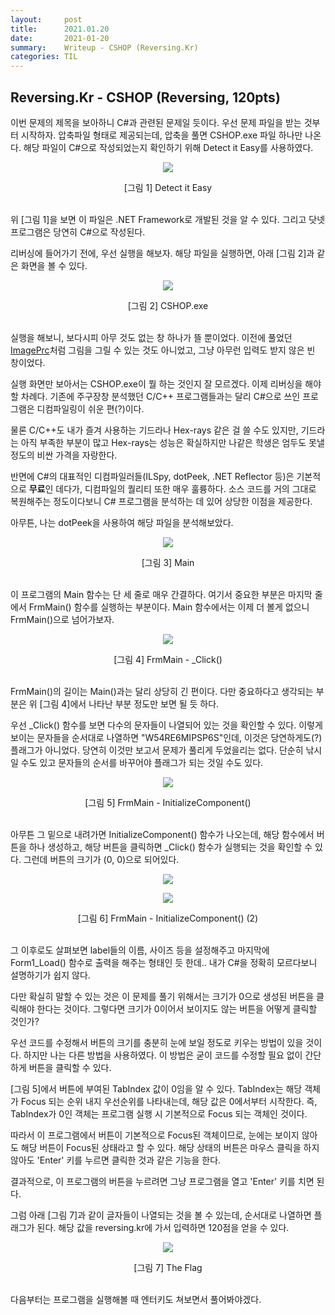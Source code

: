 ```yaml
---
layout:     post
title:      2021.01.20
date:       2021-01-20
summary:	Writeup - CSHOP (Reversing.Kr)
categories: TIL
---
```


## Reversing.Kr - CSHOP (Reversing, 120pts)

이번 문제의 제목을 보아하니 C#과 관련된 문제일 듯이다.
우선 문제 파일을 받는 것부터 시작하자. 압축파일 형태로 제공되는데, 압축을 풀면 CSHOP.exe 파일 하나만 나온다.
해당 파일이 C#으로 작성되었는지 확인하기 위해 Detect it Easy를 사용하였다.

<p align="center"><img src="https://user-images.githubusercontent.com/75083364/105133199-a97c0580-5b2f-11eb-8971-3d25257a8ae7.png"></p>
<center>[그림 1] Detect it Easy</center><br>

위 [그림 1]을 보면 이 파일은 .NET Framework로 개발된 것을 알 수 있다.
그리고 닷넷 프로그램은 당연히 C#으로 작성된다.

리버싱에 들어가기 전에, 우선 실행을 해보자. 해당 파일을 실행하면, 아래 [그림 2]과 같은 화면을 볼 수 있다.

<p align="center"><img src="https://user-images.githubusercontent.com/75083364/105133202-aaad3280-5b2f-11eb-97b6-88c02efe2467.png"></p>
<center>[그림 2] CSHOP.exe</center><br>

실행을 해보니, 보다시피 아무 것도 없는 창 하나가 뜰 뿐이었다. 이전에 풀었던 [ImagePrc](https://jiubee.github.io/til/2021/01/16/TIL)처럼 그림을 그릴 수 있는 것도 아니었고, 그냥 아무런 입력도 받지 않은 빈 창이었다.

실행 화면만 보아서는 CSHOP.exe이 뭘 하는 것인지 잘 모르겠다. 이제 리버싱을 해야 할 차례다.
기존에 주구장창 분석했던 C/C++ 프로그램들과는 달리 C#으로 쓰인 프로그램은 디컴파일링이 쉬운 편(?)이다.

물론 C/C++도 내가 즐겨 사용하는 기드라나 Hex-rays 같은 걸 쓸 수도 있지만, 기드라는 아직 부족한 부분이 많고 Hex-rays는 성능은 확실하지만 나같은 학생은 엄두도 못낼 정도의 비싼 가격을 자랑한다.

반면에 C#의 대표적인 디컴파일러들(ILSpy, dotPeek, .NET Reflector 등)은 기본적으로 **무료**인 데다가, 디컴파일의 퀄리티 또한 매우 훌륭하다. 소스 코드를 거의 그대로 복원해주는 정도이다보니 C# 프로그램을 분석하는 데 있어 상당한 이점을 제공한다.

아무튼, 나는 dotPeek을 사용하여 해당 파일을 분석해보았다.

<p align="center"><img src="https://user-images.githubusercontent.com/75083364/105133203-ab45c900-5b2f-11eb-9404-d53c6d998479.png"></p>
<center>[그림 3] Main</center><br>

이 프로그램의 Main 함수는 단 세 줄로 매우 간결하다. 여기서 중요한 부분은 마지막 줄에서 FrmMain() 함수를 실행하는 부분이다.
Main 함수에서는 이제 더 볼게 없으니 FrmMain()으로 넘어가보자.

<p align="center"><img src="https://user-images.githubusercontent.com/75083364/105133204-ab45c900-5b2f-11eb-9009-b068f8c74314.png"></p>
<center>[그림 4] FrmMain - _Click()</center><br>

FrmMain()의 길이는 Main()과는 달리 상당히 긴 편이다. 다만 중요하다고 생각되는 부분은 위 [그림 4]에서 나타난 부분 정도만 보면 될 듯 하다.

우선 _Click() 함수를 보면 다수의 문자들이 나열되어 있는 것을 확인할 수 있다. 이렇게 보이는 문자들을 순서대로 나열하면 "W54RE6MIPSP6S"인데, 이것은 당연하게도(?) 플래그가 아니었다. 당연히 이것만 보고서 문제가 풀리게 두었을리는 없다. 단순히 낚시일 수도 있고 문자들의 순서를 바꾸어야 플래그가 되는 것일 수도 있다.

<p align="center"><img src="https://user-images.githubusercontent.com/75083364/105133206-abde5f80-5b2f-11eb-9633-8ae7ad6a6a5a.png"></p>
<center>[그림 5] FrmMain - InitializeComponent()</center><br>

아무튼 그 밑으로 내려가면 InitializeComponent() 함수가 나오는데, 해당 함수에서 버튼을 하나 생성하고, 해당 버튼을 클릭하면 _Click() 함수가 실행되는 것을 확인할 수 있다. 그런데 버튼의 크기가 (0, 0)으로 되어있다.

<p align="center"><img src="https://user-images.githubusercontent.com/75083364/105133207-abde5f80-5b2f-11eb-9df8-75688a43d655.png"></p>
<p align="center"><img src="https://user-images.githubusercontent.com/75083364/105133208-ac76f600-5b2f-11eb-9eae-e4cdb0b6a18f.png"></p>
<center>[그림 6] FrmMain - InitializeComponent() (2)</center><br>

그 이후로도 살펴보면 label들의 이름, 사이즈 등을 설정해주고 마지막에 Form1_Load() 함수로 출력을 해주는 형태인 듯 한데.. 내가 C#을 정확히 모르다보니 설명하기가 쉽지 않다.

다만 확실히 말할 수 있는 것은 이 문제를 풀기 위해서는 크기가 0으로 생성된 버튼을 클릭해야 한다는 것이다.
그렇다면 크기가 0이어서 보이지도 않는 버튼을 어떻게 클릭할 것인가?

우선 코드를 수정해서 버튼의 크기를 충분히 눈에 보일 정도로 키우는 방법이 있을 것이다. 하지만 나는 다른 방법을 사용하였다.
이 방법은 굳이 코드를 수정할 필요 없이 간단하게 버튼을 클릭할 수 있다.

[그림 5]에서 버튼에 부여된 TabIndex 값이 0임을 알 수 있다. TabIndex는 해당 객체가 Focus 되는 순위 내지 우선순위를 나타내는데, 해당 값은 0에서부터 시작한다. 즉, TabIndex가 0인 객체는 프로그램 실행 시 기본적으로 Focus 되는 객체인 것이다.

따라서 이 프로그램에서 버튼이 기본적으로 Focus된 객체이므로, 눈에는 보이지 않아도 해당 버튼이 Focus된 상태라고 할 수 있다. 해당 상태의 버튼은 마우스 클릭을 하지 않아도 'Enter' 키를 누르면 클릭한 것과 같은 기능을 한다.

결과적으로, 이 프로그램의 버튼을 누르려면 그냥 프로그램을 열고 'Enter' 키를 치면 된다.

그럼 아래 [그림 7]과 같이 글자들이 나열되는 것을 볼 수 있는데, 순서대로 나열하면 플래그가 된다.
해당 값을 reversing.kr에 가서 입력하면 120점을 얻을 수 있다.

<p align="center"><img src="https://user-images.githubusercontent.com/75083364/105133210-ac76f600-5b2f-11eb-90e8-399556296ce5.png"></p>
<center>[그림 7] The Flag</center><br>

다음부터는 프로그램을 실행해볼 때 엔터키도 쳐보면서 풀어봐야겠다.